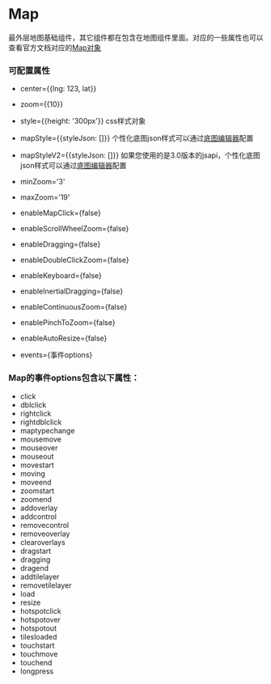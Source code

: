 # Map
最外层地图基础组件，其它组件都在包含在地图组件里面。对应的一些属性也可以查看官方文档对应的[Map对象](http://lbsyun.baidu.com/cms/jsapi/reference/jsapi_reference.html#a0b0)

### 可配置属性
* center={{lng: 123, lat}}
* zoom={{10}}
* style={{height: '300px'}} css样式对象
* mapStyle={{styleJson: []}} 个性化底图json样式可以通过[底图编辑器](http://wiki.lbsyun.baidu.com/custom/)配置
* mapStyleV2={{styleJson: []}} 如果您使用的是3.0版本的jsapi，个性化底图json样式可以通过[底图编辑器](http://lbsyun.baidu.com/index.php?title=open/custom)配置
* minZoom='3'
* maxZoom='19'

* enableMapClick={false}
* enableScrollWheelZoom={false}
* enableDragging={false}
* enableDoubleClickZoom={false}
* enableKeyboard={false}
* enableInertialDragging={false}
* enableContinuousZoom={false}
* enablePinchToZoom={false}
* enableAutoResize={false}
* events={事件options}

### Map的事件options包含以下属性：
* click
* dblclick
* rightclick
* rightdblclick
* maptypechange
* mousemove
* mouseover
* mouseout
* movestart
* moving
* moveend
* zoomstart
* zoomend
* addoverlay
* addcontrol
* removecontrol
* removeoverlay
* clearoverlays
* dragstart
* dragging
* dragend
* addtilelayer
* removetilelayer
* load
* resize
* hotspotclick
* hotspotover
* hotspotout
* tilesloaded
* touchstart
* touchmove
* touchend
* longpress
